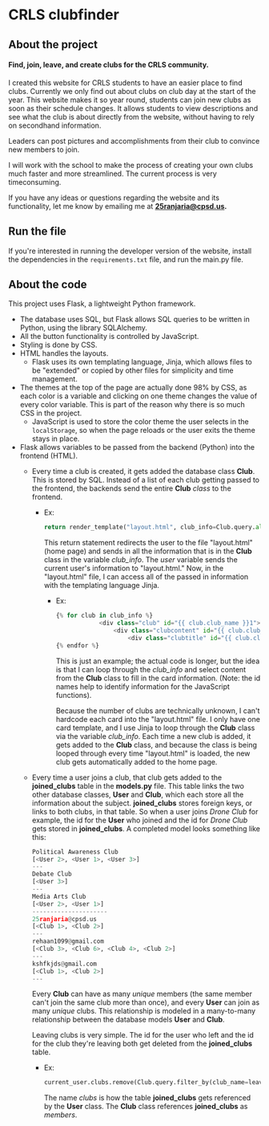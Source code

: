 # CRLS clubfinder

## About the project

#### Find, join, leave, and create clubs for the CRLS community.

I created this website for CRLS students to have an easier place to find clubs. Currently we only find out about clubs on club day at the start of the year. This website makes it so year round, students can join new clubs as soon as their schedule changes. It allows students to view descriptions and see what the club is about directly from the website, without having to rely on secondhand information. 

Leaders can post pictures and accomplishments from their club to convince new members to join. 

I will work with the school to make the process of creating your own clubs much faster and more streamlined. The current process is very timeconsuming. 

If you have any ideas or questions regarding the website and its functionality, let me know by emailing me at **25ranjaria@cpsd.us.**

## Run the file

If you're interested in running the developer version of the website, install the dependencies in the ```requirements.txt``` file, and run the main.py file. 

## About the code

This project uses Flask, a lightweight Python framework. 

- The database uses SQL, but Flask allows SQL queries to be written in Python, using the library SQLAlchemy. 
- All the button functionality is controlled by JavaScript.
- Styling is done by CSS.
- HTML handles the layouts.
  - Flask uses its own templating language, Jinja, which allows files to be "extended" or copied by other files for simplicity and time management.
- The themes at the top of the page are actually done 98% by CSS, as each color is a variable and clicking on one theme changes the value of every color variable. This is part of the reason why there is so much CSS in the project. 
  - JavaScript is used to store the color theme the user selects in the ```localStorage```, so when the page reloads or the user exits the theme stays in place. 
- Flask allows variables to be passed from the backend (Python) into the frontend (HTML). 
  - Every time a club is created, it gets added the database class **Club**. This is stored by SQL. Instead of a list of each club getting passed to the frontend, the backends send the entire **Club** *class* to the frontend. 
    - Ex: 
  
        ```Python
        return render_template("layout.html", club_info=Club.query.all(), user=current_user)
        ```
        This return statement redirects the user to the file "layout.html" (home page) and sends in all the information that is in the **Club** class in the variable *club_info*. The *user* variable sends the current user's information to "layout.html." Now, in the "layout.html" file, I can access all of the passed in information with the templating language Jinja. 

        - Ex: 
            ```Python
            {% for club in club_info %}
                        <div class="club" id="{{ club.club_name }}1">
                            <div class="clubcontent" id="{{ club.club_name }}"> 
                                <div class="clubtitle" id="{{ club.club_name }}1">{{ club.club_name }}</div> 
            {% endfor %}
            ```
            This is just an example; the actual code is longer, but the idea is that I can loop through the *club_info* and select content from the **Club** class to fill in the card information. (Note: the id names help to identify information for the JavaScript functions). 
            
            Because the number of clubs are technically unknown, I can't hardcode each card into the "layout.html" file. I only have one card template, and I use Jinja to loop through the **Club** class via the variable *club_info*. Each time a new club is added, it gets added to the **Club** class, and because the class is being looped through every time "layout.html" is loaded, the new club gets automatically added to the home page. 

  - Every time a user joins a club, that club gets added to the **joined_clubs** table in the **models.py** file. This table links the two other database classes, **User** and **Club**, which each store all the information about the subject. **joined_clubs** stores foreign keys, or links to both clubs, in that table. So when a user joins *Drone Club* for example, the id for the **User** who joined and the id for *Drone Club* gets stored in **joined_clubs**. A completed model looks something like this:

    ```Python 
    Political Awareness Club
    [<User 2>, <User 1>, <User 3>]
    ---
    Debate Club
    [<User 3>]
    ---
    Media Arts Club
    [<User 2>, <User 1>]
    ---------------------
    25ranjaria@cpsd.us
    [<Club 1>, <Club 2>]
    ---
    rehaan1099@gmail.com
    [<Club 3>, <Club 6>, <Club 4>, <Club 2>]
    ---
    kshfkjds@gmail.com
    [<Club 1>, <Club 2>]
    ---
    ```
    Every **Club** can have as many *unique* members (the same member can't join the same club more than once), and every **User** can join as many *unique* clubs. This relationship is modeled in a many-to-many relationship between the database models **User** and **Club**.

    Leaving clubs is very simple. The id for the user who left and the id for the club they're leaving both get deleted from the **joined_clubs** table. 
    - Ex: 
        ```Python
        current_user.clubs.remove(Club.query.filter_by(club_name=leave_club).first())
        ```
        The name *clubs* is how the table **joined_clubs** gets referenced by the **User** class. The **Club** class references **joined_clubs** as *members*.